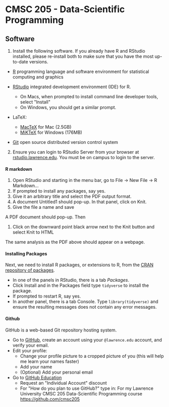 # CMSC 205 - Data-Scientific Programming

## Software

1. Install the following software. If you already have R and RStudio installed, please re-install both to make sure that you have the most up-to-date versions.

- [R](https://cran.r-project.org/) programming language and software environment for statistical computing and graphics
- [RStudio](https://www.rstudio.com/products/rstudio/download3/) integrated development environment (IDE) for R.
    + On Macs, when prompted to install command line developer tools, select "Install"
    + On Windows, you should get a similar prompt.

- LaTeX:
    + [MacTeX](https://tug.org/mactex/downloading.html) for Mac (2.5GB)
    + [MiKTeX](https://miktex.org/download) for Windows (176MB)

- [Git](https://git-scm.com/) open source distributed version control system

2. Ensure you can login to RStudio Server from your browser at [rstudio.lawrence.edu](https://rstudio.lawrence.edu). You must be on campus to login to the server.


#### R markdown

1. Open RStudio and starting in the menu bar, go to File -> New File -> R Markdown…
2. If prompted to install any packages, say yes.
3. Give it an arbitrary title and select the PDF output format.
4. A document Untitled1 should pop-up. In that panel, click on Knit.
5. Give the file a name and save

A PDF document should pop-up. Then

1. Click on the downward point black arrow next to the Knit button and select Knit to HTML

The same analysis as the PDF above should appear on a webpage.

#### Installing Packages

Next, we need to install R packages, or extensions to R, from the [CRAN repository of packages](https://cran.r-project.org/web/packages/available_packages_by_name.html).

- In one of the panels in RStudio, there is a tab *Packages*.
- Click Install and in the Packages field type `tidyverse` to install the package.
- If prompted to restart R, say yes.
- In another panel, there is a tab Console. Type `library(tidyverse)` and ensure the resulting messages does not contain any error messages.

#### Github

GitHub is a web-based Git repository hosting system.

- Go to [GitHub](https://github.com/), create an account using your `@lawrence.edu` account, and verify your email.
- Edit your profile:
    + Change your profile picture to a cropped picture of you (this will help me learn your names faster)
    + Add your name
    + (Optional) Add your personal email
- Go to [GitHub Education](https://education.github.com/discount_requests/new)
    + Request an "Individual Account" discount
    + For "How do you plan to use GitHub?" type in: For my Lawrence University CMSC 205 Data-Scientific Programming course https://github.com/cmsc205

